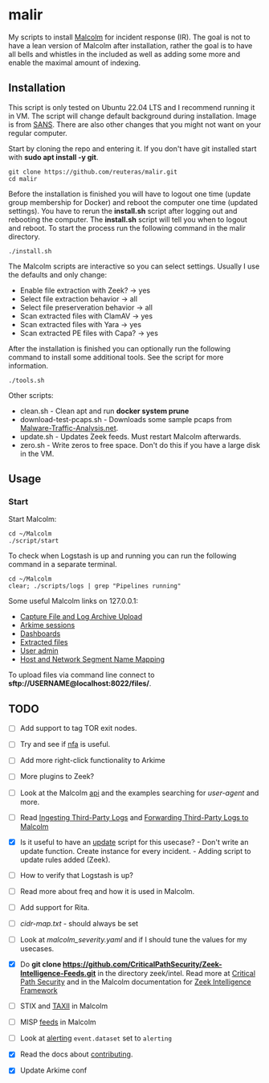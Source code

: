 # malir

My scripts to install [Malcolm][mal] for incident response (IR). The goal is not to have a lean version of Malcolm after installation, rather the goal is to have all bells and whistles in the included as well as adding some more and enable the maximal amount of indexing.

## Installation

This script is only tested on Ubuntu 22.04 LTS and I recommend running it in VM. The script will change default background during installation. Image is from [SANS][san]. There are also other changes that you might not want on your regular computer.

Start by cloning the repo and entering it. If you don't have git installed start with **sudo apt install -y git**.

    git clone https://github.com/reuteras/malir.git
    cd malir

Before the installation is finished you will have to logout one time (update group membership for Docker) and reboot the computer one time (updated settings). You have to rerun the **install.sh** script after logging out and rebooting the computer. The **install.sh** script will tell you when to logout and reboot. To start the process run the following command in the malir directory.

    ./install.sh

The Malcolm scripts are interactive so you can select settings. Usually I use the defaults and only change:

- Enable file extraction with Zeek? -> yes
- Select file extraction behavior -> all
- Select file preserveration behavior -> all
- Scan extracted files with ClamAV -> yes
- Scan extracted files with Yara -> yes
- Scan extracted PE files with Capa? -> yes

After the installation is finished you can optionally run the following command to install some additional tools. See the script for more information.

    ./tools.sh

Other scripts:

- clean.sh - Clean apt and run **docker system prune**
- download-test-pcaps.sh - Downloads some sample pcaps from [Malware-Traffic-Analysis.net][maw].
- update.sh - Updates Zeek feeds. Must restart Malcolm afterwards.
- zero.sh - Write zeros to free space. Don't do this if you have a large disk in the VM.

## Usage

### Start

Start Malcolm:

    cd ~/Malcolm
    ./script/start

To check when Logstash is up and running you can run the following command in a separate terminal.

    cd ~/Malcolm
    clear; ./scripts/logs | grep "Pipelines running"

Some useful Malcolm links on 127.0.0.1:

- [Capture File and Log Archive Upload][lup]
- [Arkime sessions][las]
- [Dashboards][lda]
- [Extracted files][lef]
- [User admin][luf]
- [Host and Network Segment Name Mapping][lhn]

To upload files via command line connect to **sftp://USERNAME@localhost:8022/files/**.

## TODO

- [ ] Add support to tag TOR exit nodes.
- [ ] Try and see if [nfa][nfa] is useful.
- [ ] Add more right-click functionality to Arkime
- [ ] More plugins to Zeek?
- [ ] Look at the Malcolm [api][api] and the examples searching for *user-agent* and more.
- [ ] Read [Ingesting Third-Party Logs][itl] and [Forwarding Third-Party Logs to Malcolm][ftl]
- [x] Is it useful to have an [update][upd] script for this usecase? - Don't write an update function. Create instance for every incident. - Adding script to update rules added (Zeek).
- [ ] How to verify that Logstash is up?
- [ ] Read more about freq and how it is used in Malcolm.
- [ ] Add support for Rita.
- [ ] *cidr-map.txt* - should always be set
- [ ] Look at *malcolm_severity.yaml* and if I should tune the values for my usecases.
- [x] Do **git clone https://github.com/CriticalPathSecurity/Zeek-Intelligence-Feeds.git** in the directory zeek/intel. Read more at [Critical Path Security][cps] and in the Malcolm documentation for [Zeek Intelligence Framework][zif]
- [ ] STIX and [TAXII][sta] in Malcolm
- [ ] MISP [feeds][mis] in Malcolm
- [ ] Look at [alerting][ale] `event.dataset` set to `alerting`
- [x] Read the docs about [contributing][con].
- [x] Update Arkime conf





  [ale]: https://github.com/cisagov/Malcolm#alerting
  [api]: https://github.com/cisagov/Malcolm#api
  [con]: https://github.com/cisagov/Malcolm/blob/main/docs/contributing/README.md
  [cps]: https://github.com/CriticalPathSecurity/Zeek-Intelligence-Feeds
  [ftl]: https://github.com/cisagov/Malcolm/blob/main/scripts/third-party-logs/README.md
  [itl]: https://github.com/cisagov/Malcolm#ingesting-third-party-logs
  [las]: https://127.0.0.1/sessions
  [lda]: https://127.0.0.1/dashboards
  [lef]: https://127.0.0.1/extracted-files/
  [lhn]: https://127.0.0.1/name-map-ui/
  [luf]: https://127.0.0.1:488/
  [lup]: https://127.0.0.1/upload
  [mal]: https://github.com/cisagov/Malcolm
  [maw]: https://www.malware-traffic-analysis.net/
  [mis]: https://github.com/cisagov/Malcolm#misp
  [nfa]: https://github.com/ansv46/nfa.git
  [san]: https://www.sans.org/blog/sans-zoom-backgrounds/
  [sta]: https://github.com/cisagov/Malcolm#stix-and-taxii
  [upd]: https://github.com/cisagov/Malcolm#UpgradePlan
  [zif]: https://github.com/cisagov/Malcolm#zeek-intelligence-framework
